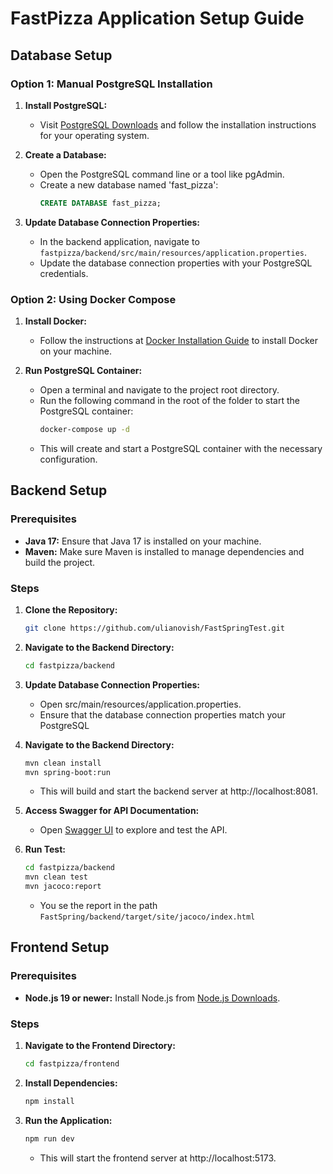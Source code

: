 # FastPizza Application Setup Guide

## Database Setup

### Option 1: Manual PostgreSQL Installation

1. **Install PostgreSQL:**
   - Visit [PostgreSQL Downloads](https://www.postgresql.org/download/) and follow the installation instructions for your operating system.

2. **Create a Database:**
   - Open the PostgreSQL command line or a tool like pgAdmin.
   - Create a new database named 'fast_pizza':
     ```sql
     CREATE DATABASE fast_pizza;
     ```

3. **Update Database Connection Properties:**
   - In the backend application, navigate to `fastpizza/backend/src/main/resources/application.properties`.
   - Update the database connection properties with your PostgreSQL credentials.

### Option 2: Using Docker Compose

1. **Install Docker:**
   - Follow the instructions at [Docker Installation Guide](https://docs.docker.com/get-docker/) to install Docker on your machine.

2. **Run PostgreSQL Container:**
   - Open a terminal and navigate to the project root directory.
   - Run the following command in the root of the folder to start the PostgreSQL container:
     ```bash
     docker-compose up -d
     ```
   - This will create and start a PostgreSQL container with the necessary configuration.

## Backend Setup

### Prerequisites

- **Java 17:** Ensure that Java 17 is installed on your machine.
- **Maven:** Make sure Maven is installed to manage dependencies and build the project.

### Steps

1. **Clone the Repository:**
   ```bash
   git clone https://github.com/ulianovish/FastSpringTest.git
   ```

2. **Navigate to the Backend Directory:**
   ```bash
   cd fastpizza/backend
   ```
3. **Update Database Connection Properties:**
   - Open src/main/resources/application.properties.
   - Ensure that the database connection properties match your PostgreSQL 
4. **Navigate to the Backend Directory:**
   ```bash
   mvn clean install
   mvn spring-boot:run
   ```
   - This will build and start the backend server at http://localhost:8081.
5. **Access Swagger for API Documentation:**
   - Open [Swagger UI](http://localhost:8081/swagger-ui/index.html) to explore and test the API.
6. **Run Test:**
   ```bash
   cd fastpizza/backend
   mvn clean test
   mvn jacoco:report
   ```
   - You se the report in the path `FastSpring/backend/target/site/jacoco/index.html`

## Frontend Setup

### Prerequisites

- **Node.js 19 or newer:** Install Node.js from [Node.js Downloads](https://nodejs.org/).

### Steps

1. **Navigate to the Frontend Directory:**

   ```bash
   cd fastpizza/frontend
   ```
2. **Install Dependencies:**

   ```bash
   npm install
   ```
3. **Run the Application:**
   ```bash
   npm run dev
   ```
   - This will start the frontend server at http://localhost:5173.
